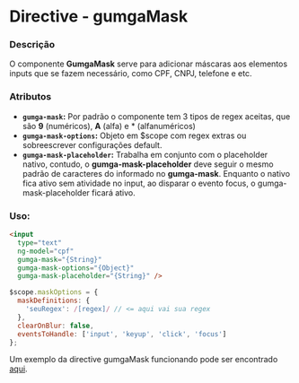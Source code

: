 # Directive - gumgaMask

### Descrição
O componente **GumgaMask** serve para adicionar máscaras aos elementos inputs que se fazem necessário, como CPF, CNPJ, telefone e etc.

### Atributos

- **`gumga-mask`:** Por padrão o componente tem 3 tipos de regex aceitas, que são **9** (numéricos), **A** (alfa) e * (alfanuméricos)
- **`gumga-mask-options`:** Objeto em $scope com regex extras ou sobreescrever configurações default.
- **`gumga-mask-placeholder`:** Trabalha em conjunto com o placeholder nativo, contudo, o **gumga-mask-placeholder** deve seguir o mesmo padrão de caracteres do informado no **gumga-mask**. Enquanto o nativo fica ativo sem atividade no input, ao disparar o evento focus, o gumga-mask-placeholder ficará ativo.

### Uso:
```html
<input
  type="text"
  ng-model="cpf"
  gumga-mask="{String}"
  gumga-mask-options="{Object}"
  gumga-mask-placeholder="{String}" />
```

```js
$scope.maskOptions = {
  maskDefinitions: {
    'seuRegex': /[regex]/ // <= aqui vai sua regex
  },
  clearOnBlur: false,
  eventsToHandle: ['input', 'keyup', 'click', 'focus']
};
```
Um exemplo da directive gumgaMask funcionando pode ser encontrado [aqui](http://embed.plnkr.co/gWupU9i3MYeRwsBbNBio).
